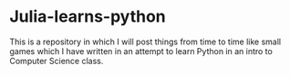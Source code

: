 # Julia-learns-python
This is a repository in which I will post things from time to time like small games which I have written in an attempt to learn Python in an intro to Computer Science class.
